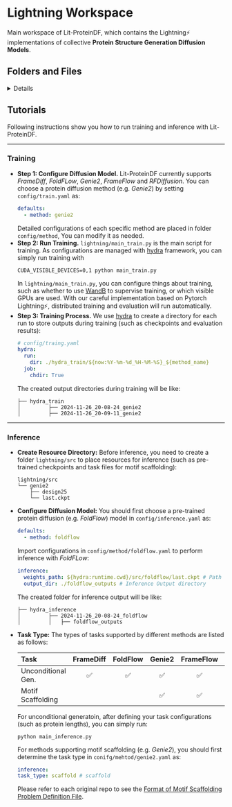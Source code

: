 # Lightning Workspace
Main workspace of Lit-ProteinDF, which contains the Lightning⚡ implementations of collective
**Protein Structure Generation Diffusion Models**. 

## Folders and Files
<details>

1. **config**: Lit-ProteinDF manages complex configuration with the [hydra](https://github.com/facebookresearch/hydra) framework. 
This folder contains default settings of integrated methods. Specifically, `train.yaml` and `inference.yaml` select method for training or inference
by setting the value `default`, corresponding configurations are loaded from the folder `config/method`. For example, if we want to run training of **FoldFlow**, we can set the `train.yaml` as
    ```yaml
    # config/train.yaml
    defaults:
      - method: foldflow
    ```
   and simply run `main_train.py` (similar to the inference).
2. **data**: With loaded `lmdb` cache, methods further extract features (e.g. frame with t-step diffusion) to determine the dataloader for training and inference.
In every folder for each method, a `lightning_datamodule.py` are implemented to align the interface `ligtning/data/data_interface.py`. Note that restrict datamodule class names
are required (`{}_Lightning_Datamodule`).
   ```python
   class DInterface():
    def __init__(self, conf):
        # self.lightning_model
        self.conf = conf
        self.lightning_datamodule = self.init_lightning_datamodule(self.conf.method_name)
        self.datamodule = self.instancialize_lightning_model(self.lightning_datamodule, self.conf)

    def init_lightning_datamodule(self, name):
        return getattr(importlib.import_module(f'data.{name}.lightning_datamodule'), f'{name}_Lightning_Datamodule')

    def instancialize_lightning_model(self, datamodule, conf):
        return datamodule(conf)
   ```
3. **model**: In line with the deep learning framework [Pytorch Lightning](https://lightning.ai/docs/pytorch/stable/), both model architecture and training details (e.g. training step and loss function) are placed in this folder.
In every folder for each method, a `lightning_model.py` are implemented to align the interface `ligtning/model/model_interface.py`. Note that restrict model class names
are required (`{}_Lightning_Model`).
      ```python
   class MInterface():
    def __init__(self, conf):
        # self.lightning_model
        self.conf = conf
        self.lightning_model = self.init_lightning_model(self.conf.method_name)
        self.model = self.instancialize_lightning_model(self.lightning_model, self.conf)

    def init_lightning_model(self, name):
        return getattr(importlib.import_module(f'model.{name}.lightning_model'), f'{name}_Lightning_Model')

    def instancialize_lightning_model(self, model, conf):
        return model(conf)
   ```
4. **sampler**: For convenient usage of pre-trained model, we develop this folder supporting checkpoint loading and protein sampling.
In every folder for each method, a `sampler_module.py` are implemented to align the interface `ligtning/sampler/sampler_interface.py`. Note that restrict sampler class names
are required (`{}_Sampler`).
   ```Python
   class SInterface():
       def __init__(self, conf):
           # self.lightning_model
           self.conf = conf
           self.sampler_module = self.init_sampler_module(self.conf.method_name)
           self.sampler = self.instancialize_lightning_model(self.sampler_module, self.conf)
   
       def init_sampler_module(self, name):
           return getattr(importlib.import_module(f'sampler.{name}.sampler_module'), f'{name}_Sampler')
   
       def instancialize_lightning_model(self, sampler, conf):
           return sampler(conf)
   ```

</details>

## Tutorials
Following instructions show you how to run training and inference with Lit-ProteinDF.

---
### Training
- **Step 1: Configure Diffusion Model.** Lit-ProteinDF currently supports *FrameDiff*, *FoldFLow*, *Genie2*,
*FrameFlow* and *RFDiffusion*. You can choose a protein diffusion method (e.g. *Genie2*) by setting `config/train.yaml` as:
   ```yaml
   defaults:
     - method: genie2
   ```
  Detailed configurations of each specific method are placed in folder `config/method`, You can modify it as needed.
- **Step 2: Run Training.** `lightning/main_train.py` is the main script for training. As configurations are managed with [hydra](https://github.com/facebookresearch/hydra) framework, you can simply run training with
    ```shell
    CUDA_VISIBLE_DEVICES=0,1 python main_train.py
    ```
  In `lightning/main_train.py`, you can configure things about training, such as whether to use [WandB](https://wandb.ai/site/) to supervise training,
or which visible GPUs are used. With our careful implementation based on Pytorch Lightning⚡, distributed training and evaluation will run automatically.
- **Step 3: Training Process.** We use [hydra](https://github.com/facebookresearch/hydra) to create a directory for each run to store
outputs during training (such as checkpoints and evaluation results):
    ```yaml
    # config/traing.yaml
    hydra:
      run:
        dir: ./hydra_train/${now:%Y-%m-%d_%H-%M-%S}_${method_name}
      job:
        chdir: True
    ```
  The created output directories during training will be like:
    ```
    ├── hydra_train
    │         ├── 2024-11-26_20-08-24_genie2
    │         ├── 2024-11-26_20-09-11_genie2
    ```
  
---
### Inference
- **Create Resource Directory:** Before inference, you need to create a folder `lightning/src` to place resources for inference (such as pre-trained checkpoints 
and task files for motif scaffolding):
    ```text
    lightning/src
    └── genie2
        ├── design25
        └── last.ckpt
    ```

- **Configure Diffusion Model:** You should first choose a pre-trained protein diffusion (e.g. *FoldFlow*) model in `config/inference.yaml` as:
   ```yaml
   defaults:
     - method: foldflow
   ```
  Import configurations in `config/method/foldflow.yaml` to perform inference with *FoldFLow*:
   ```yaml
   inference:
     weights_path: ${hydra:runtime.cwd}/src/foldflow/last.ckpt # Path to model weights.
     output_dir: ./foldflow_outputs # Inference Output directory 
   ```
  The created folder for inference output will be like: 
    ```
    ├── hydra_inference
    │         ├── 2024-11-26_20-08-24_foldflow
    │         │   ├── foldflow_outputs
    ```
- **Task Type:** The types of tasks supported by different methods are listed as follows:
    
    | **Task**           | FrameDiff  | FoldFlow | Genie2 | FrameFlow | RFDiffusion |
    |:-------------------|:----------:|:--------:|:------:|:---------:|:-----------:|
    | Unconditional Gen. |    ✅       |     ✅   |   ✅    |     ✅     |      ✅      |
    | Motif Scaffolding  |            |          |   ✅    |     ✅     |      ✅     |

    For unconditional generatoin, after defining your task configurations (such as protein lengths), you can simply run:
    ```shell
    python main_inference.py
    ```
    For methods supporting motif scaffolding (e.g. *Genie2*), you should first determine the task type in
`conifg/mehtod/genie2.yaml` as:
    ```yaml
   inference:
   task_type: scaffold # scaffold 
    ```
   Please refer to each original repo to see the [Format of Motif Scaffolding Problem Definition File](https://github.com/aqlaboratory/genie2/blob/9a954578f7b5a39552545eebc6d4794447794c87/README.md?plain=1#L135).
  

